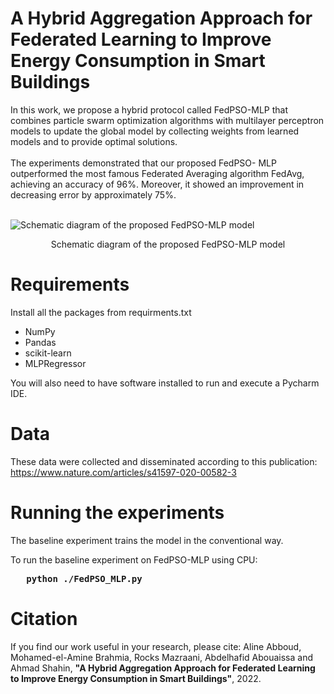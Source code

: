 #  A Hybrid Aggregation Approach for Federated Learning to Improve Energy Consumption in Smart Buildings
In this work, we propose a hybrid protocol called FedPSO-MLP that combines particle swarm optimization algorithms with multilayer perceptron models to update the global model by collecting weights from learned models and to provide optimal solutions.<br><br>
The experiments demonstrated that our proposed FedPSO- MLP outperformed the most famous Federated Averaging algorithm FedAvg, achieving an accuracy of 96%. Moreover, it showed an improvement in decreasing error by approximately 75%. <br><br>

<img src='./doc/imgs/Framework Architecture- showing the weight update process of FedPSO-MLP.png' title='Schematic diagram of the proposed FedPSO-MLP
model' >
<center>Schematic diagram of the proposed FedPSO-MLP model</center>

# Requirements
Install all the packages from requirments.txt
<ul>
<li>NumPy
<li>Pandas
<li>scikit-learn
<li>MLPRegressor
</ul>
You will also need to have software installed to run and execute a Pycharm IDE.

# Data

These data were collected and disseminated according to this publication: https://www.nature.com/articles/s41597-020-00582-3

# Running the experiments
The baseline experiment trains the model in the conventional way.

To run the baseline experiment on FedPSO-MLP using CPU:<br>
<pre><b> &nbsp; python ./FedPSO_MLP.py </b> </pre>

# Citation
If you find our work useful in your research, please cite:
Aline Abboud, Mohamed-el-Amine Brahmia, Rocks Mazraani, Abdelhafid Abouaissa and Ahmad Shahin, <b>"A Hybrid Aggregation Approach for Federated Learning to Improve Energy Consumption in Smart Buildings"</b>, 2022.
